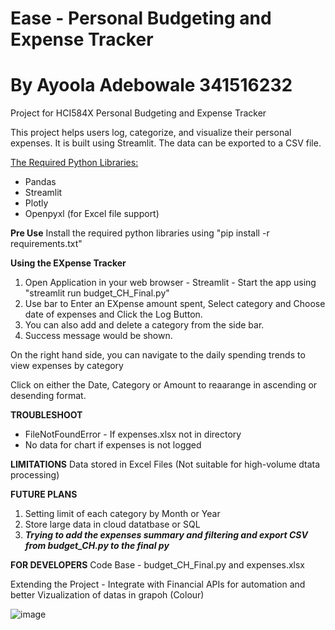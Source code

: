 # Ease - Personal Budgeting and Expense Tracker
# By Ayoola Adebowale 341516232 
 Project for HCI584X Personal Budgeting and Expense Tracker 

This project helps users log, categorize, and visualize their personal expenses. It is built using Streamlit. The data can be exported to a CSV file. 

<ins> The Required Python Libraries: </ins> 
+ Pandas
+ Streamlit
+ Plotly
+ Openpyxl (for Excel file support)

**Pre Use** 
Install the required python libraries using "pip install -r requirements.txt"


**Using the EXpense Tracker**
1. Open Application in your web browser - Streamlit - Start the app using "streamlit run budget_CH_Final.py"
2. Use bar to Enter an EXpense amount spent, Select category and Choose date of expenses and Click the Log Button.
3. You can also add and delete a category from the side bar.
4. Success message would be shown.

On the right hand side, you can navigate to the daily spending trends to view expenses by category

Click on either the Date, Category or Amount to reaarange in ascending or desending format.


**TROUBLESHOOT**
+ FileNotFoundError - If expenses.xlsx not in directory
+ No data for chart if expenses is not logged

**LIMITATIONS**
Data stored in Excel Files (Not suitable for high-volume dtata processing)

**FUTURE PLANS**
1. Setting limit of each category by Month or Year
2. Store large data in cloud datatbase or SQL
3. ***Trying to add the expenses summary and filtering and export CSV from budget_CH.py to the final py***

**FOR DEVELOPERS**
Code Base - budget_CH_Final.py and expenses.xlsx

Extending the Project - Integrate with Financial APIs for automation and better Vizualization of datas in grapoh (Colour)


![image](https://github.com/user-attachments/assets/be257aa4-a061-4d64-a8ac-a993cade1eaf)



